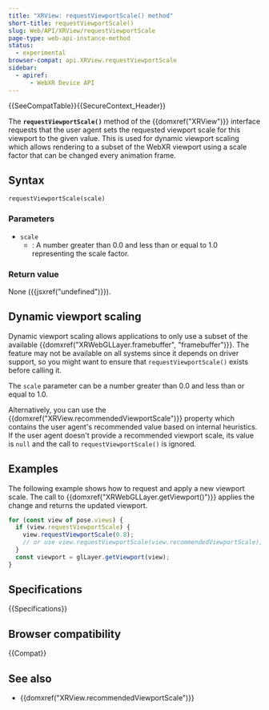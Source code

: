 ```yaml
---
title: "XRView: requestViewportScale() method"
short-title: requestViewportScale()
slug: Web/API/XRView/requestViewportScale
page-type: web-api-instance-method
status:
  - experimental
browser-compat: api.XRView.requestViewportScale
sidebar:
  - apiref:
      - WebXR Device API
---
```


{{SeeCompatTable}}{{SecureContext_Header}}

The **`requestViewportScale()`** method of the {{domxref("XRView")}} interface requests that the user agent sets the requested viewport scale for this viewport to the given value. This is used for dynamic viewport scaling which allows rendering to a subset of the WebXR viewport using a scale factor that can be changed every animation frame.

## Syntax

```js-nolint
requestViewportScale(scale)
```

### Parameters

- `scale`
  - : A number greater than 0.0 and less than or equal to 1.0 representing the scale factor.

### Return value

None ({{jsxref("undefined")}}).

## Dynamic viewport scaling

Dynamic viewport scaling allows applications to only use a subset of the available {{domxref("XRWebGLLayer.framebuffer", "framebuffer")}}. The feature may not be available on all systems since it depends on driver support, so you might want to ensure that `requestViewportScale()` exists before calling it.

The `scale` parameter can be a number greater than 0.0 and less than or equal to 1.0.

Alternatively, you can use the {{domxref("XRView.recommendedViewportScale")}} property which contains the user agent's recommended value based on internal heuristics. If the user agent doesn't provide a recommended viewport scale, its value is `null` and the call to `requestViewportScale()` is ignored.

## Examples

The following example shows how to request and apply a new viewport scale. The call to {{domxref("XRWebGLLayer.getViewport()")}} applies the change and returns the updated viewport.

```js
for (const view of pose.views) {
  if (view.requestViewportScale) {
    view.requestViewportScale(0.8);
    // or use view.requestViewportScale(view.recommendedViewportScale);
  }
  const viewport = glLayer.getViewport(view);
}
```

## Specifications

{{Specifications}}

## Browser compatibility

{{Compat}}

## See also

- {{domxref("XRView.recommendedViewportScale")}}
